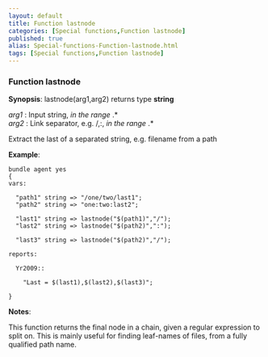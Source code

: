 ```yaml
---
layout: default
title: Function lastnode
categories: [Special functions,Function lastnode]
published: true
alias: Special-functions-Function-lastnode.html
tags: [Special functions,Function lastnode]
---
```


### Function lastnode

**Synopsis**: lastnode(arg1,arg2) returns type **string**

  
 *arg1* : Input string, *in the range* .\*   
 *arg2* : Link separator, e.g. /,:, *in the range* .\*   

Extract the last of a separated string, e.g. filename from a path

**Example**:  
   

```cf3
bundle agent yes
{
vars:

  "path1" string => "/one/two/last1";
  "path2" string => "one:two:last2";

  "last1" string => lastnode("$(path1)","/");
  "last2" string => lastnode("$(path2)",":");

  "last3" string => lastnode("$(path2)","/");

reports:

  Yr2009::

    "Last = $(last1),$(last2),$(last3)";

}
```

**Notes**:  
   

This function returns the final node in a chain, given a regular
expression to split on. This is mainly useful for finding leaf-names of
files, from a fully qualified path name.
